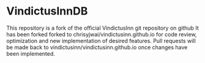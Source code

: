 # VindictusInnDB
This repository is a fork of the official VindictusInn git repository on github
It has been forked forked to chrisyjwai/vindictusinn.github.io for
code review, optimization and new implementation of desired features.
Pull requests will be made back to vindictusinn/vindictusinn.github.io
once changes have been implemented.
